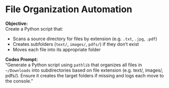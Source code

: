 # File Organization Automation

**Objective:**  
Create a Python script that:
- Scans a source directory for files by extension (e.g. `.txt`, `.jpg`, `.pdf`)
- Creates subfolders (`text/`, `images/`, `pdfs/`) if they don’t exist
- Moves each file into its appropriate folder

**Codex Prompt:**  
“Generate a Python script using `pathlib` that organizes all files in `~/Downloads` into subdirectories based on file extension (e.g. text/, images/, pdfs/). Ensure it creates the target folders if missing and logs each move to the console.”
